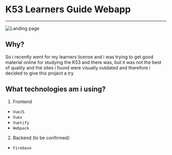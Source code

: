 # K53 Learners Guide Webapp
---
![Landing page](https://preview.ibb.co/iv95bd/screencapture_localhost_8080_2018_06_23_12_25_01.png)

## Why?

So i recently went for my learners license and i was trying to get good material online for studying the K53 and there was, but it was not the best of quality and the sites i found were visually outdated and therefore i decided to give this project a try

## What technologies am i using?

1. Frontend 
  * `VueJS`
  * `Vuex`
  * `Vuetify`
  * `Webpack`
2. Backend (to be confirmed)
  * `Firebase`
